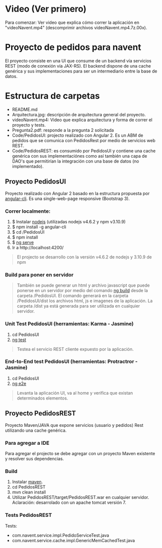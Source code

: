# Video (Ver primero)
Para comenzar: Ver video que explica cómo correr la aplicación en "videoNavent.mp4" (descomprimir archivos videoNavent.mp4.7z.00x).

# Proyecto de pedidos para navent
El proyecto consiste en una UI que consume de un backend vía servicios REST (modo de conexión vía JAX-RS). El backend dispone de una cache genérica y sus implementaciones para ser un intermediario entre la base de datos. 

# Estructura de carpetas
- README.md
- Arquitectura.jpg: descripción de arquitectura general del proyecto. 
- videoNavent.mp4: Video que explica arquitectura y forma de correr el proyecto y tests. 
- Pregunta2.pdf: responde a la pregunta 2 solicitada
- Code/PedidosUI: projecto realizado con Angular 2. Es un ABM de pedidos que se comunica con PedidosRest por medio de servicios web REST. 
- Code/PedidosREST: es consumido por PedidosUI y contiene una cache genérica con sus implementaciónes como así también una capa de DAO's que permitirían la integración con una base de datos (no implementado). 

## Proyecto PedidosUI
Proyecto realizado con Angular 2 basado en la estructura propuesta por [angular-cli](https://github.com/angular/angular-cli). Es una single-web-page responsive (Bootstrap 3).

### Correr localmente:
1. $ Instalar [nodejs](https://nodejs.org/en/download/) (utilizadas nodejs v4.6.2 y npm v3.10.9)
2. $ npm install -g angular-cli 
3. $ cd /PedidosUI
4. $ npm install
5. $ [ng serve](https://github.com/angular/angular-cli#generating-and-serving-an-angular2-project-via-a-development-server)
6. Ir a http://localhost:4200/
> El projecto se desarrollo con la versión v4.6.2 de nodejs y 3.10.9 de npm

### Build para poner en servidor
> También se puede generar un html y archivo javascript que puede ponerse en un servidor por medio del comando [ng build](https://github.com/angular/angular-cli#creating-a-build) desde la carpeta /PedidosUI. El comando generará en la carpeta /PedidosUI/dist los archivos html, js e imagenes de la aplicación. 
La carpeta /dist ya está generada para ser utilizada en cualquier servidor. 

### Unit Test PedidosUI (herramientas: Karma - Jasmine)
1. cd PedidosUI
2. [ng test](https://github.com/angular/angular-cli#running-unit-tests)
> Testea el servicio REST cliente expuesto por la aplicación. 

### End-to-End test PedidosUI (herramientas: Protractror - Jasmine)
1. cd PedidosUI
2. [ng e2e](https://github.com/angular/angular-cli#running-end-to-end-tests)
> Levanta la aplicación UI, va al home y verifica que existan determinados elementos. 

## Proyecto PedidosREST
Proyecto Maven/JAVA que expone servicios (usuario y pedidos) Rest utilizando una cache genérica. 

### Para agregar a IDE
Para agregar el projecto se debe agregar con un proyecto Maven existente y resolver sus dependencias.

### Build
1. Instalar [maven](https://maven.apache.org/download.cgi).
2. cd PedidosREST
3. mvn clean install
4. Utilizar PedidosREST/target/PedidosREST.war en cualquier servidor. Aclaración: desarrolado con un apache tomcat versión 7. 

### Tests PedidosREST
Tests:
- com.navent.service.impl.PedidoServiceTest.java
- com.navent.service.cache.impl.GenericMemCachedTest.java
